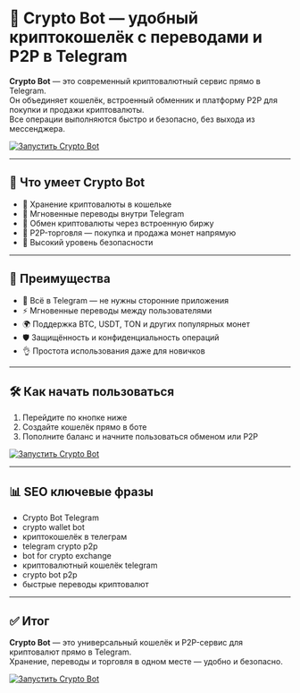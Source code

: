 # 🚀 Crypto Bot — удобный криптокошелёк с переводами и P2P в Telegram

**Crypto Bot** — это современный криптовалютный сервис прямо в Telegram.  
Он объединяет кошелёк, встроенный обменник и платформу P2P для покупки и продажи криптовалюты.  
Все операции выполняются быстро и безопасно, без выхода из мессенджера.

[![Запустить Crypto Bot](https://img.shields.io/badge/🚀%20Запустить%20Crypto%20Bot-blue?style=for-the-badge)](https://trimurl.click/s/cryptobot)

---

## 🔎 Что умеет Crypto Bot
- 💼 Хранение криптовалюты в кошельке  
- 💸 Мгновенные переводы внутри Telegram  
- 🔄 Обмен криптовалюты через встроенную биржу  
- 🤝 P2P-торговля — покупка и продажа монет напрямую  
- 🔐 Высокий уровень безопасности  

---

## 🌟 Преимущества
- 📲 Всё в Telegram — не нужны сторонние приложения  
- ⚡ Мгновенные переводы между пользователями  
- 🌍 Поддержка BTC, USDT, TON и других популярных монет  
- 🛡 Защищённость и конфиденциальность операций  
- 👌 Простота использования даже для новичков  

---

## 🛠 Как начать пользоваться
1. Перейдите по кнопке ниже  
2. Создайте кошелёк прямо в боте  
3. Пополните баланс и начните пользоваться обменом или P2P  

[![Запустить Crypto Bot](https://img.shields.io/badge/🚀%20Запустить%20Crypto%20Bot-blue?style=for-the-badge)](https://trimurl.click/s/cryptobot)

---

## 📊 SEO ключевые фразы
- Crypto Bot Telegram  
- crypto wallet bot  
- криптокошелёк в телеграм  
- telegram crypto p2p  
- bot for crypto exchange  
- криптовалютный кошелёк telegram  
- crypto bot p2p  
- быстрые переводы криптовалют  

---

## ✅ Итог
**Crypto Bot** — это универсальный кошелёк и P2P-сервис для криптовалют прямо в Telegram.  
Хранение, переводы и торговля в одном месте — удобно и безопасно.  

[![Запустить Crypto Bot](https://img.shields.io/badge/🚀%20Запустить%20Crypto%20Bot-blue?style=for-the-badge)](https://trimurl.click/s/cryptobot)
